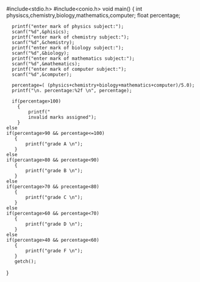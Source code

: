 #include<stdio.h>
#include<conio.h>
void main()
{
      int physiscs,chemistry,biology,mathematics,computer;
      float percentage;
      
      printf("enter mark of physics subject:");
      scanf("%d",&phisics);
      printf("enter mark of chemistry subject:");
      scanf("%d",&chemistry);
      printf("enter mark of biology subject:");
      scanf("%d",&biology);
      printf("enter mark of mathematics subject:");
      scanf("%d",&mathematics);
      printf("enter mark of computer subject:");
      scanf("%d",&computer);
      
      percentage=( (physics+chemistry+biology+mathematics+computer)/5.0);
      printf("\n. percentage:%2f \n", percentage);
      
      if(percentage>100)
        {
            printf("
            invalid marks assigned");
        }
    else
    if(percentage>90 && percentage<=100)
       {
           printf("grade A \n");
       }
    else
    if(percantage>80 && percentage<90)
       {
           printf("grade B \n");
       }
    else
    if(percentage>70 && precentage<80)
       {
           printf("grade C \n");
       }
    else
    if(percentage>60 && percentage<70)
       {
           printf("grade D \n");
       }
    else
    if(percentage>40 && percentage<60)
       {
           printf("grade F \n");
       }
       getch();
}
